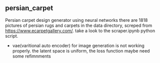 ## persian_carpet
Persian carpet design generator using neural networks 
there are 1818 pictures of persian rugs and carpets in the data directory, screped from https://www.ecarpetgallery.com/. take a look to the scraper.ipynb python script. 
 * vae(varitional auto encoder) for image generation is not working properly. the latent space is uniform, the loss function maybe need some refimnments
   
